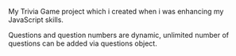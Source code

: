 My Trivia Game project which i created when i was enhancing my JavaScript skills.

Questions and question numbers are dynamic, unlimited number of questions can be added via questions object.
